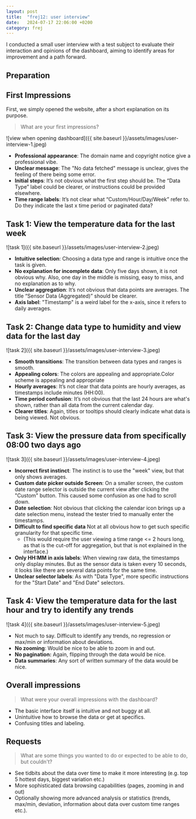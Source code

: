 ```yaml
---
layout: post
title:  "frej12: user interview"
date:   2024-07-17 22:06:00 +0200
category: frej
---
```


I conducted a small user interview with a test subject to evaluate their interaction and opinions of the dashboard, aiming to identify areas for improvement and a path forward.

## Preparation

## First Impressions
First, we simply opened the website, after a short explanation on its purpose.

> What are your first impressions?

![view when opening dashboard]({{ site.baseurl }}/assets/images/user-interview-1.jpeg)

- **Professional appearance**: The domain name and copyright notice give a professional vibe.
- **Unclear message**: The "No data fetched" message is unclear, gives the feeling of there being some error.
- **Initial steps**: It’s not obvious what the first step should be. The “Data Type” label could be clearer, or instructions could be provided elsewhere.
- **Time range labels**: It’s not clear what “Custom/Hour/Day/Week” refer to. Do they indicate the last x time period or paginated data?

## Task 1: View the temperature data for the last week

![task 1]({{ site.baseurl }}/assets/images/user-interview-2.jpeg)

- **Intuitive selection**: Choosing a data type and range is intuitive once the task is given.
- **No explanation for incomplete data**: Only five days shown, it is not obvious why. Also, one day in the middle is missing, easy to miss, and no explanation as to why.
- **Unclear aggregation**: It’s not obvious that data points are averages. The title “Sensor Data (Aggregated)” should be clearer.
- **Axis label**: "Timestamp" is a weird label for the x-axis, since it refers to daily averages.

## Task 2: Change data type to humidity and view data for the last day

![task 2]({{ site.baseurl }}/assets/images/user-interview-3.jpeg)

- **Smooth transitions**: The transition between data types and ranges is smooth.
- **Appealing colors**: The colors are appealing and appropriate.Color scheme is appealing and appropriate
- **Hourly averages**: It’s not clear that data points are hourly averages, as timestamps include minutes (HH:00).
- **Time period confusion**: It’s not obvious that the last 24 hours are what's shown, rather than all data from the current calendar day.
- **Clearer titles**: Again, titles or tooltips should clearly indicate what data is being viewed. Not obvious.

## Task 3: View the pressure data from specifically 08:00 two days ago

![task 3]({{ site.baseurl }}/assets/images/user-interview-4.jpeg)

- **Incorrect first instinct**: The instinct is to use the "week" view, but that only shows averages.
- **Custom date picker outside Screen**: On a smaller screen, the custom date range selector is outside the current view after clicking the "Custom" button. This caused some confusion as one had to scroll down.
- **Date selection**: Not obvious that clicking the calendar icon brings up a date selection menu, instead the tester tried to manually enter the timestamps.
- **Difficult to find specific data** Not at all obvious how to get such specific granularity for that specific time.
    - (This would require the user viewing a time range <= 2 hours long, as that is the cut-off for aggregation, but that is not explained in the interface.)
- **Only HH:MM in axis labels**: When viewing raw data, the timestamps only display minutes. But as the sensor data is taken every 10 seconds, it looks like there are several data points for the same time.
- **Unclear selector labels**: As with "Data Type", more specific instructions for the "Start Date" and "End Date" selectors.

## Task 4: View the temperature data for the last hour and try to identify any trends

![task 4]({{ site.baseurl }}/assets/images/user-interview-5.jpeg)

- Not much to say. Difficult to identify any trends, no regression or max/min or information about deviations.
- **No zooming**: Would be nice to be able to zoom in and out.
- **No pagination:** Again, flipping through the data would be nice.
- **Data summaries**: Any sort of written summary of the data would be nice.

## Overall impressions
> What were your overall impressions with the dashboard?
- The basic interface itself is intuitive and not buggy at all.
- Unintuitive how to browse the data or get at specifics.
- Confusing titles and labeling. 

## Requests 
> What are some things you wanted to do or expected to be able to do, but couldn't?
- See tidbits about the data over time to make it more interesting (e.g. top 5 hottest days, biggest variation etc.)
- More sophisticated data browsing capabilities (pages, zooming in and out)
- Optionally showing more advanced analysis or statistics (trends, max/min, deviation, information about data over custom time ranges etc.).
